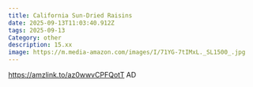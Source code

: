 ```yaml
---
title: California Sun-Dried Raisins
date: 2025-09-13T11:03:40.912Z
tags: 2025-09-13
Category: other
description: 15.xx
image: https://m.media-amazon.com/images/I/71YG-7tIMxL._SL1500_.jpg
---
```

https://amzlink.to/az0wwvCPFQotT
AD